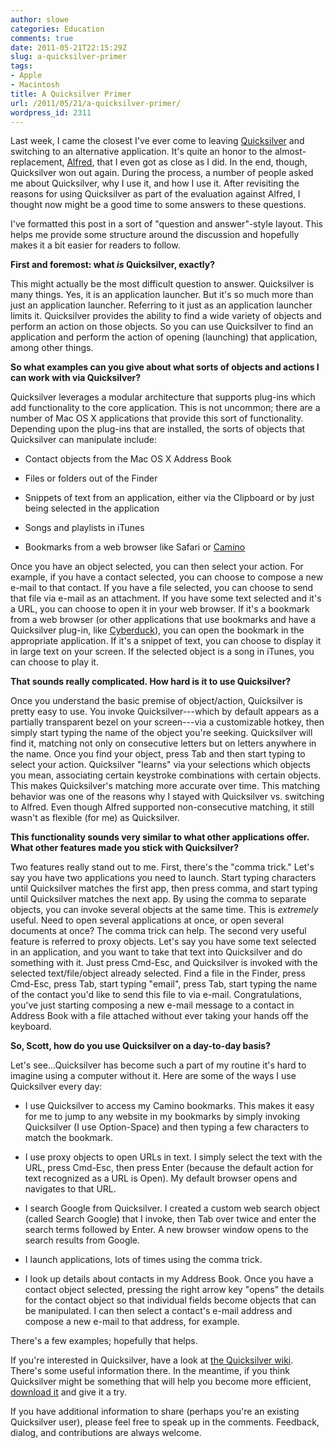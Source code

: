 ```yaml
---
author: slowe
categories: Education
comments: true
date: 2011-05-21T22:15:29Z
slug: a-quicksilver-primer
tags:
- Apple
- Macintosh
title: A Quicksilver Primer
url: /2011/05/21/a-quicksilver-primer/
wordpress_id: 2311
---
```


Last week, I came the closest I've ever come to leaving [Quicksilver](http://qsapp.com) and switching to an alternative application. It's quite an honor to the almost-replacement, [Alfred](http://www.alfredapp.com), that I even got as close as I did. In the end, though, Quicksilver won out again. During the process, a number of people asked me about Quicksilver, why I use it, and how I use it. After revisiting the reasons for using Quicksilver as part of the evaluation against Alfred, I thought now might be a good time to some answers to these questions.

I've formatted this post in a sort of "question and answer"-style layout. This helps me provide some structure around the discussion and hopefully makes it a bit easier for readers to follow.

**First and foremost: what _is_ Quicksilver, exactly?**

This might actually be the most difficult question to answer. Quicksilver is many things. Yes, it is an application launcher. But it's so much more than just an application launcher. Referring to it just as an application launcher limits it. Quicksilver provides the ability to find a wide variety of objects and perform an action on those objects.  So you can use Quicksilver to find an application and perform the action of opening (launching) that application, among other things.

**So what examples can you give about what sorts of objects and actions I can work with via Quicksilver?**

Quicksilver leverages a modular architecture that supports plug-ins which add functionality to the core application. This is not uncommon; there are a number of Mac OS X applications that provide this sort of functionality. Depending upon the plug-ins that are installed, the sorts of objects that Quicksilver can manipulate include:

* Contact objects from the Mac OS X Address Book

* Files or folders out of the Finder

* Snippets of text from an application, either via the Clipboard or by just being selected in the application

* Songs and playlists in iTunes

* Bookmarks from a web browser like Safari or [Camino](http://www.caminobrowser.org/)

Once you have an object selected, you can then select your action. For example, if you have a contact selected, you can choose to compose a new e-mail to that contact. If you have a file selected, you can choose to send that file via e-mail as an attachment. If you have some text selected and it's a URL, you can choose to open it in your web browser. If it's a bookmark from a web browser (or other applications that use bookmarks and have a Quicksilver plug-in, like [Cyberduck](http://cyberduck.ch/)), you can open the bookmark in the appropriate application. If it's a snippet of text, you can choose to display it in large text on your screen. If the selected object is a song in iTunes, you can choose to play it.

**That sounds really complicated. How hard is it to use Quicksilver?**

Once you understand the basic premise of object/action, Quicksilver is pretty easy to use. You invoke Quicksilver---which by default appears as a partially transparent bezel on your screen---via a customizable hotkey, then simply start typing the name of the object you're seeking. Quicksilver will find it, matching not only on consecutive letters but on letters anywhere in the name. Once you find your object, press Tab and then start typing to select your action. Quicksilver "learns" via your selections which objects you mean, associating certain keystroke combinations with certain objects. This makes Quicksilver's matching more accurate over time. This matching behavior was one of the reasons why I stayed with Quicksilver vs. switching to Alfred. Even though Alfred supported non-consecutive matching, it still wasn't as flexible (for me) as Quicksilver.

**This functionality sounds very similar to what other applications offer. What other features made you stick with Quicksilver?**

Two features really stand out to me. First, there's the "comma trick." Let's say you have two applications you need to launch. Start typing characters until Quicksilver matches the first app, then press comma, and start typing until Quicksilver matches the next app. By using the comma to separate objects, you can invoke several objects at the same time. This is _extremely_ useful. Need to open several applications at once, or open several documents at once? The comma trick can help. The second very useful feature is referred to proxy objects. Let's say you have some text selected in an application, and you want to take that text into Quicksilver and do something with it. Just press Cmd-Esc, and Quicksilver is invoked with the selected text/file/object already selected. Find a file in the Finder, press Cmd-Esc, press Tab, start typing "email", press Tab, start typing the name of the contact you'd like to send this file to via e-mail. Congratulations, you've just starting composing a new e-mail message to a contact in Address Book with a file attached without ever taking your hands off the keyboard.

**So, Scott, how do you use Quicksilver on a day-to-day basis?**

Let's see...Quicksilver has become such a part of my routine it's hard to imagine using a computer without it. Here are some of the ways I use Quicksilver every day:

* I use Quicksilver to access my Camino bookmarks. This makes it easy for me to jump to any website in my bookmarks by simply invoking Quicksilver (I use Option-Space) and then typing a few characters to match the bookmark.

* I use proxy objects to open URLs in text. I simply select the text with the URL, press Cmd-Esc, then press Enter (because the default action for text recognized as a URL is Open). My default browser opens and navigates to that URL.

* I search Google from Quicksilver. I created a custom web search object (called Search Google) that I invoke, then Tab over twice and enter the search terms followed by Enter. A new browser window opens to the search results from Google.

* I launch applications, lots of times using the comma trick.

* I look up details about contacts in my Address Book. Once you have a contact object selected, pressing the right arrow key "opens" the details for the contact object so that individual fields become objects that can be manipulated. I can then select a contact's e-mail address and compose a new e-mail to that address, for example.

There's a few examples; hopefully that helps.

If you're interested in Quicksilver, have a look at [the Quicksilver wiki](http://qsapp.com/wiki/Main_Page). There's some useful information there. In the meantime, if you think Quicksilver might be something that will help you become more efficient, [download it](http://qsapp.com/download.php) and give it a try.

If you have additional information to share (perhaps you're an existing Quicksilver user), please feel free to speak up in the comments. Feedback, dialog, and contributions are always welcome.
